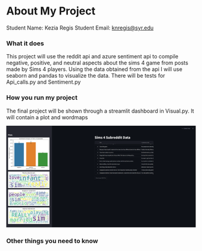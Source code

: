 # About My Project

Student Name:  Kezia Regis
Student Email:  knregis@syr.edu

### What it does
This project will use the reddit api and azure sentiment api to compile negative, positive, and neutral aspects about the sims 4 game from posts made by Sims 4 players. Using the data obtained from the api I will use seaborn and pandas to visualize the data. There will be tests for  Api_calls.py and Sentiment.py

### How you run my project
The final project will be shown through a streamlit dashboard in Visual.py. It will contain a plot and wordmaps

![alt text](image.png)

### Other things you need to know

